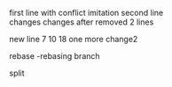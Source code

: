 first line with conflict imitation
second line         
changes
changes after removed 2 lines

new line 7 10 18
one more change2

rebase -rebasing branch

split